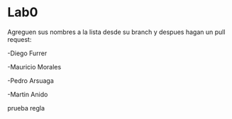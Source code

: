 # Lab0
Agreguen sus nombres a la lista desde su branch y despues hagan un pull request:

-Diego Furrer

-Mauricio Morales

-Pedro Arsuaga

-Martin Anido


prueba regla